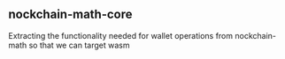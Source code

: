 ## nockchain-math-core

Extracting the functionality needed for wallet operations from nockchain-math so that we can target wasm
